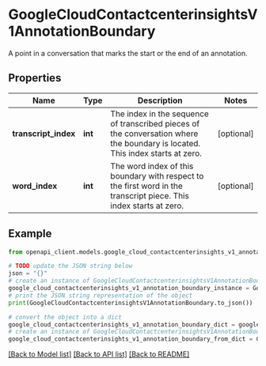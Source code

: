 # GoogleCloudContactcenterinsightsV1AnnotationBoundary

A point in a conversation that marks the start or the end of an annotation.

## Properties

Name | Type | Description | Notes
------------ | ------------- | ------------- | -------------
**transcript_index** | **int** | The index in the sequence of transcribed pieces of the conversation where the boundary is located. This index starts at zero. | [optional] 
**word_index** | **int** | The word index of this boundary with respect to the first word in the transcript piece. This index starts at zero. | [optional] 

## Example

```python
from openapi_client.models.google_cloud_contactcenterinsights_v1_annotation_boundary import GoogleCloudContactcenterinsightsV1AnnotationBoundary

# TODO update the JSON string below
json = "{}"
# create an instance of GoogleCloudContactcenterinsightsV1AnnotationBoundary from a JSON string
google_cloud_contactcenterinsights_v1_annotation_boundary_instance = GoogleCloudContactcenterinsightsV1AnnotationBoundary.from_json(json)
# print the JSON string representation of the object
print(GoogleCloudContactcenterinsightsV1AnnotationBoundary.to_json())

# convert the object into a dict
google_cloud_contactcenterinsights_v1_annotation_boundary_dict = google_cloud_contactcenterinsights_v1_annotation_boundary_instance.to_dict()
# create an instance of GoogleCloudContactcenterinsightsV1AnnotationBoundary from a dict
google_cloud_contactcenterinsights_v1_annotation_boundary_from_dict = GoogleCloudContactcenterinsightsV1AnnotationBoundary.from_dict(google_cloud_contactcenterinsights_v1_annotation_boundary_dict)
```
[[Back to Model list]](../README.md#documentation-for-models) [[Back to API list]](../README.md#documentation-for-api-endpoints) [[Back to README]](../README.md)


